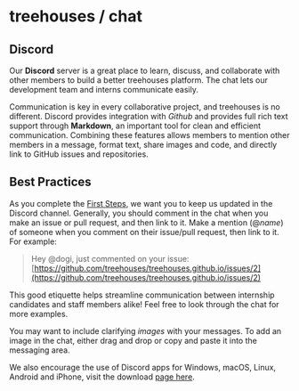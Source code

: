 # treehouses / chat

## Discord

Our **Discord** server is a great place to learn, discuss, and collaborate with other members to build a better treehouses platform. The chat lets our development team and interns communicate easily.

Communication is key in every collaborative project, and treehouses is no different. Discord provides integration with *Github* and provides full rich text support through **Markdown**, an important tool for clean and efficient communication. Combining these features allows members to mention other members in a message, format text, share images and code, and directly link to GitHub issues and repositories.

## Best Practices

As you complete the [First Steps](vi/firststeps.md), we want you to keep us updated in the Discord channel. Generally, you should comment in the chat when you make an issue or pull request, and then link to it. Make a mention (@*name*) of someone when you comment on their issue/pull request, then link to it. For example:

> Hey @dogi, just commented on your issue: [https://github.com/treehouses/treehouses.github.io/issues/2](https://github.com/treehouses/treehouses.github.io/issues/2)

This good etiquette helps streamline communication between internship candidates and staff members alike! Feel free to look through the chat for more examples.

You may want to include clarifying *images* with your messages. To add an image in the chat, either drag and drop or copy and paste it into the messaging area.

We also encourage the use of Discord apps for Windows, macOS, Linux, Android and iPhone, visit the download [page here](https://discord.com/download).
